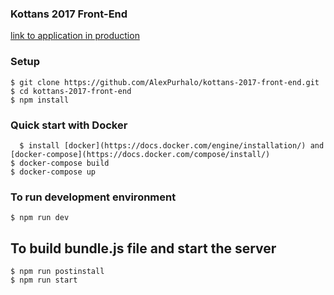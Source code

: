 ### Kottans 2017 Front-End
[link to application in production](https://kottans-2017-front-end.herokuapp.com)
 
### Setup
    $ git clone https://github.com/AlexPurhalo/kottans-2017-front-end.git
    $ cd kottans-2017-front-end
    $ npm install

### Quick start with Docker
	  $ install [docker](https://docs.docker.com/engine/installation/) and [docker-compose](https://docs.docker.com/compose/install/)
    $ docker-compose build
    $ docker-compose up
    
### To run development environment
    $ npm run dev
    
## To build bundle.js file and start the server 
    $ npm run postinstall
    $ npm run start

